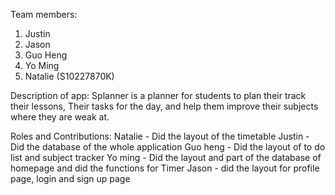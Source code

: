 Team members:
1. Justin 
2. Jason
3. Guo Heng
4. Yo Ming
5. Natalie (S10227870K)

Description of app:
Splanner is a planner for students to plan their track their lessons, Their tasks for the day,
and help them improve their subjects where they are weak at. 

Roles and Contributions:
Natalie - Did the layout of the timetable
Justin - Did the database of the whole application
Guo heng - Did the layout of to do list and subject tracker
Yo ming - Did the layout and part of the database of homepage and did the 
functions for Timer
Jason - did the layout for profile page, login and sign up page

